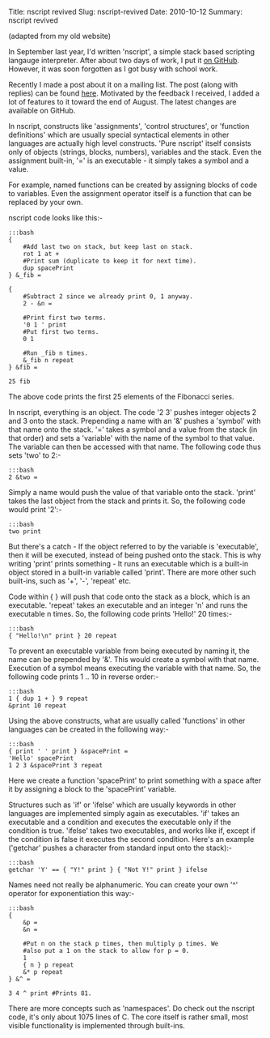 Title: nscript revived
Slug: nscript-revived
Date: 2010-10-12
Summary: nscript revived

(adapted from my old website)

In September last year, I'd written 'nscript', a simple stack based scripting
langauge interpreter. After about two days of work, I put it [on
GitHub](http://github.com/nikki93/nscript). However, it was soon forgotten as I
got busy with school work.

Recently I made a post about it on a mailing list. The post (along with
        replies) can be found
[here](http://thread.gmane.org/gmane.comp.misc.suckless/3488). Motivated by the
feedback I received, I added a lot of features to it toward the end of August.
The latest changes are available on GitHub.

In nscript, constructs like 'assignments', 'control structures', or 'function
definitions' which are usually special syntactical elements in other languages
are actually high level constructs. 'Pure nscript' itself consists only of
objects (strings, blocks, numbers), variables and the stack. Even the
assignment built-in, '=' is an executable - it simply takes a symbol and a
value.

For example, named functions can be created by assigning blocks of code to
variables. Even the assignment operator itself is a function that can be
replaced by your own.

nscript code looks like this:-

    
    :::bash
    {
        #Add last two on stack, but keep last on stack.
        rot 1 at +
        #Print sum (duplicate to keep it for next time).
        dup spacePrint
    } &_fib =

    {
        #Subtract 2 since we already print 0, 1 anyway.
        2 - &n =

        #Print first two terms.
        '0 1 ' print
        #Put first two terms.
        0 1

        #Run _fib n times.
        &_fib n repeat
    } &fib =

    25 fib

The above code prints the first 25 elements of the Fibonacci series.

In nscript, everything is an object. The code '2 3' pushes integer objects 2
and 3 onto the stack. Prepending a name with an '&' pushes a 'symbol' with that
name onto the stack. '=' takes a symbol and a value from the stack (in that
        order) and sets a 'variable' with the name of the symbol to that value.
The variable can then be accessed with that name. The following code thus sets
'two' to 2:-

    :::bash
    2 &two =

Simply a name would push the value of that variable onto the stack. 'print'
takes the last object from the stack and prints it. So, the following code
would print '2':-

    :::bash
    two print

But there's a catch - If the object referred to by the variable is
'executable', then it will be executed, instead of being pushed onto the stack.
This is why writing 'print' prints something - It runs an executable which is a
built-in object stored in a built-in variable called 'print'. There are more
other such built-ins, such as '+', '-', 'repeat' etc.

Code within { } will push that code onto the stack as a block, which is an
executable. 'repeat' takes an executable and an integer 'n' and runs the
executable n times. So, the following code prints 'Hello!' 20 times:-

    :::bash
    { "Hello!\n" print } 20 repeat

To prevent an executable variable from being executed by naming it, the name
can be prepended by '&'. This would create a symbol with that name. Execution
of a symbol means executing the variable with that name. So, the following code
prints 1 .. 10 in reverse order:-

    :::bash
    1 { dup 1 + } 9 repeat
    &print 10 repeat

Using the above constructs, what are usually called 'functions' in other
languages can be created in the following way:-

    :::bash
    { print ' ' print } &spacePrint =
    'Hello' spacePrint
    1 2 3 &spacePrint 3 repeat

Here we create a function 'spacePrint' to print something with a space after it
by assigning a block to the 'spacePrint' variable.

Structures such as 'if' or 'ifelse' which are usually keywords in other
languages are implemented simply again as executables. 'if' takes an executable
and a condition and executes the executable only if the condition is true.
'ifelse' takes two executables, and works like if, except if the condition is
false it executes the second condition. Here's an example ('getchar' pushes a
        character from standard input onto the stack):-

    :::bash
    getchar 'Y' == { "Y!" print } { "Not Y!" print } ifelse

Names need not really be alphanumeric. You can create your own '^' operator for
exponentiation this way:-

    :::bash
    {
        &p = 
        &n =

        #Put n on the stack p times, then multiply p times. We
        #also put a 1 on the stack to allow for p = 0.
        1
        { n } p repeat 
        &* p repeat
    } &^ =

    3 4 ^ print #Prints 81.

There are more concepts such as 'namespaces'. Do check out the nscript code,
      it's only about 1075 lines of C. The core itself is rather small, most
      visible functionality is implemented through built-ins.

